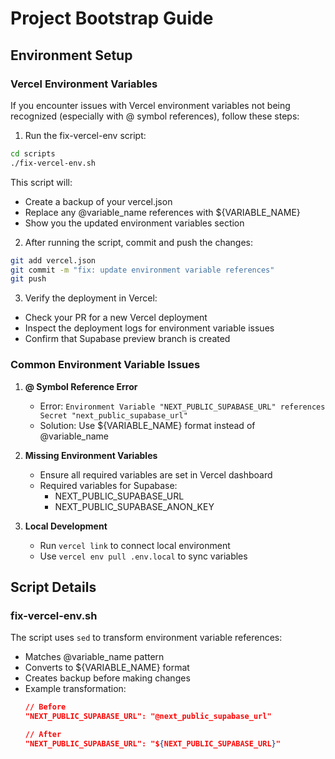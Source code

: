 # Project Bootstrap Guide

## Environment Setup

### Vercel Environment Variables

If you encounter issues with Vercel environment variables not being recognized (especially with @ symbol references), follow these steps:

1. Run the fix-vercel-env script:
```bash
cd scripts
./fix-vercel-env.sh
```

This script will:
- Create a backup of your vercel.json
- Replace any @variable_name references with ${VARIABLE_NAME}
- Show you the updated environment variables section

2. After running the script, commit and push the changes:
```bash
git add vercel.json
git commit -m "fix: update environment variable references"
git push
```

3. Verify the deployment in Vercel:
- Check your PR for a new Vercel deployment
- Inspect the deployment logs for environment variable issues
- Confirm that Supabase preview branch is created

### Common Environment Variable Issues

1. **@ Symbol Reference Error**
   - Error: `Environment Variable "NEXT_PUBLIC_SUPABASE_URL" references Secret "next_public_supabase_url"`
   - Solution: Use ${VARIABLE_NAME} format instead of @variable_name

2. **Missing Environment Variables**
   - Ensure all required variables are set in Vercel dashboard
   - Required variables for Supabase:
     - NEXT_PUBLIC_SUPABASE_URL
     - NEXT_PUBLIC_SUPABASE_ANON_KEY

3. **Local Development**
   - Run `vercel link` to connect local environment
   - Use `vercel env pull .env.local` to sync variables

## Script Details

### fix-vercel-env.sh

The script uses `sed` to transform environment variable references:
- Matches @variable_name pattern
- Converts to ${VARIABLE_NAME} format
- Creates backup before making changes
- Example transformation:
  ```json
  // Before
  "NEXT_PUBLIC_SUPABASE_URL": "@next_public_supabase_url"
  
  // After
  "NEXT_PUBLIC_SUPABASE_URL": "${NEXT_PUBLIC_SUPABASE_URL}"
  ``` 
